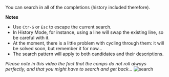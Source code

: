 
You can search in all of the completions (history included therefore).

**Notes**
- Use `Ctr-G` or `Esc` to escape the current search.
- In History Mode, for instance, using a line will swap the existing line, so be careful with it.
- At the moment, there is a little problem with cycling through them: it will be solved soon, but remember it for now...
- The search pattern will apply to both candidates and their descriptions.

*Please note in this video the fact that the comps do not roll always perfectly, and that you might have to search and get back...*
![search](https://github.com/bishopfox/sliver/client/readline/blob/assets/search.gif)

